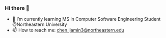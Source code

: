 ### Hi there 👋
- 🌱 I’m currently learning MS in Computer Software Engineering Student @Northeastern University
- 📫 How to reach me: chen.jiamin3@northeastern.edu
<!--
**WendyZozo/WendyZozo** is a ✨ _special_ ✨ repository because its `README.md` (this file) appears on your GitHub profile.

Here are some ideas to get you started:

- 🔭 I’m currently working on ...
- 🌱 I’m currently learning ...
- 👯 I’m looking to collaborate on ...
- 🤔 I’m looking for help with ...
- 💬 Ask me about ...
- 📫 How to reach me: ...
- 😄 Pronouns: ...
- ⚡ Fun fact: ...
-->
